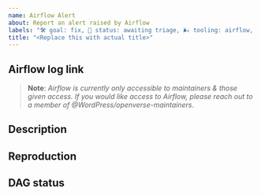 ```yaml
---
name: Airflow Alert
about: Report an alert raised by Airflow
labels: "🛠 goal: fix, 🚦 status: awaiting triage, 🌬️ tooling: airflow, 🧱 stack: catalog"
title: "<Replace this with actual title>"
---
```


## Airflow log link

<!-- The link that gets posted in the "Log:" section of the Slack alert -->

> **Note**: _Airflow is currently only accessible to maintainers & those given
> access. If you would like access to Airflow, please reach out to a member of
> @WordPress/openverse-maintainers_.

## Description

<!-- Include any additional information you may have, including potential remedies if any come to mind, and the general context of the code (what causes it to run in the app).  -->
<!-- Example: We are trying to access property foo of ImportantClass but the instance is null. -->

<!-- Mention whether this is a known regression, i.e., the feature used to work and now does not.  -->

## Reproduction

<!-- Share the steps to reproduce the issue, if you were able to, OR a note sharing that you tried to reproduce but weren’t able to. -->

## DAG status

<!-- Share any actions taken on the status of the DAG, e.g. disabling or pausing notifications -->
